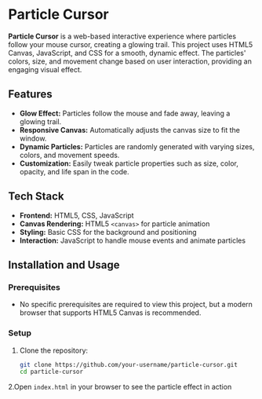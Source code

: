 # Particle Cursor

**Particle Cursor** is a web-based interactive experience where particles follow your mouse cursor, creating a glowing trail. This project uses HTML5 Canvas, JavaScript, and CSS for a smooth, dynamic effect. The particles' colors, size, and movement change based on user interaction, providing an engaging visual effect.

## Features
- **Glow Effect:** Particles follow the mouse and fade away, leaving a glowing trail.
- **Responsive Canvas:** Automatically adjusts the canvas size to fit the window.
- **Dynamic Particles:** Particles are randomly generated with varying sizes, colors, and movement speeds.
- **Customization:** Easily tweak particle properties such as size, color, opacity, and life span in the code.

## Tech Stack
- **Frontend:** HTML5, CSS, JavaScript
- **Canvas Rendering:** HTML5 `<canvas>` for particle animation
- **Styling:** Basic CSS for the background and positioning
- **Interaction:** JavaScript to handle mouse events and animate particles

## Installation and Usage

### Prerequisites
- No specific prerequisites are required to view this project, but a modern browser that supports HTML5 Canvas is recommended.

### Setup
1. Clone the repository:
   ```bash
   git clone https://github.com/your-username/particle-cursor.git
   cd particle-cursor
   ```
2.Open `index.html` in your browser to see the particle effect in action
